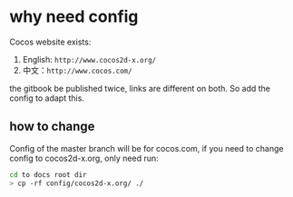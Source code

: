 # why need config

Cocos website exists:

1. English: `http://www.cocos2d-x.org/`
1. 中文：`http://www.cocos.com/`

the gitbook be published twice, links are different on both. So add the config to adapt this.

## how to change

Config of the master branch will be for cocos.com, if you need to change config to cocos2d-x.org, only need run:

```sh
cd to docs root dir
> cp -rf config/cocos2d-x.org/ ./
```
